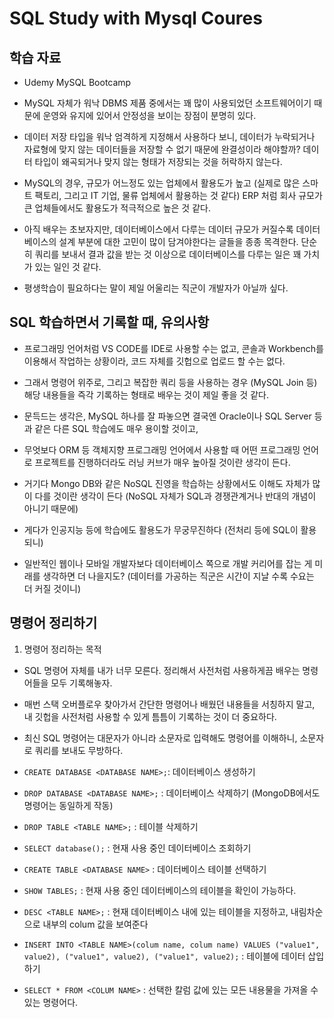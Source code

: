 # SQL Study with Mysql Coures

## 학습 자료

- Udemy MySQL Bootcamp

- MySQL 자체가 워낙 DBMS 제품 중에서는 꽤 많이 사용되었던 소프트웨어이기 때문에 운영와 유지에 있어서 안정성을 보이는 장점이 분명히 있다.

- 데이터 저장 타입을 워낙 엄격하게 지정해서 사용하다 보니, 데이터가 누락되거나 자료형에 맞지 않는 데이터들을 저장할 수 없기 때문에 완결성이라 해야할까? 데이터 타입이 왜곡되거나 맞지 않는 형태가 저장되는 것을 허락하지 않는다.

- MySQL의 경우, 규모가 어느정도 있는 업체에서 활용도가 높고 (실제로 많은 스마트 팩토리, 그리고 IT 기업, 물류 업체에서 활용하는 것 같다) ERP 처럼 회사 규모가 큰 업체들에서도 활용도가 적극적으로 높은 것 같다.

- 아직 배우는 초보자지만, 데이터베이스에서 다루는 데이터 규모가 커질수록 데이터베이스의 설계 부분에 대한 고민이 많이 담겨야한다는 글들을 종종 목격한다. 단순히 쿼리를 보내서 결과 값을 받는 것 이상으로 데이터베이스를 다루는 일은 꽤 가치가 있는 일인 것 같다.

- 평생학습이 필요하다는 말이 제일 어울리는 직군이 개발자가 아닐까 싶다.

## SQL 학습하면서 기록할 때, 유의사항

- 프로그래밍 언어처럼 VS CODE를 IDE로 사용할 수는 없고, 콘솔과 Workbench를 이용해서 작업하는 상황이라, 코드 자체를 깃헙으로 업로드 할 수는 없다.

- 그래서 명령어 위주로, 그리고 복잡한 쿼리 등을 사용하는 경우 (MySQL Join 등) 해당 내용들을 즉각 기록하는 형태로 배우는 것이 제일 좋을 것 같다.

- 문득드는 생각은, MySQL 하나를 잘 파놓으면 결국엔 Oracle이나 SQL Server 등과 같은 다른 SQL 학습에도 매우 용이할 것이고,

- 무엇보다 ORM 등 객체지향 프로그래밍 언어에서 사용할 때 어떤 프로그래밍 언어로 프로젝트를 진행하더라도 러닝 커브가 매우 높아질 것이란 생각이 든다.

- 거기다 Mongo DB와 같은 NoSQL 진영을 학습하는 상황에서도 이해도 자체가 많이 다를 것이란 생각이 든다 (NoSQL 자체가 SQL과 경쟁관계거나 반대의 개념이 아니기 때문에)

- 게다가 인공지능 등에 학습에도 활용도가 무궁무진하다 (전처리 등에 SQL이 활용되니)

- 일반적인 웹이나 모바일 개발자보다 데이터베이스 쪽으로 개발 커리어를 잡는 게 미래를 생각하면 더 나을지도? (데이터를 가공하는 직군은 시간이 지날 수록 수요는 더 커질 것이니)

## 명령어 정리하기

1. 명령어 정리하는 목적

- SQL 명령어 자체를 내가 너무 모른다. 정리해서 사전처럼 사용하게끔 배우는 명령어들을 모두 기록해놓자.

- 매번 스택 오버플로우 찾아가서 간단한 명령어나 배웠던 내용들을 서칭하지 말고, 내 깃헙을 사전처럼 사용할 수 있게 틈틈이 기록하는 것이 더 중요하다.

- 최신 SQL 명령어는 대문자가 아니라 소문자로 입력해도 명령어를 이해하니, 소문자로 쿼리를 보내도 무방하다.

- `CREATE DATABASE <DATABASE NAME>;`: 데이터베이스 생성하기

- `DROP DATABASE <DATABASE NAME>;` : 데이터베이스 삭제하기 (MongoDB에서도 명령어는 동일하게 작동)

- `DROP TABLE <TABLE NAME>;` : 테이블 삭제하기

- `SELECT database();` : 현재 사용 중인 데이터베이스 조회하기

- `CREATE TABLE <DATABASE NAME>` : 데이터베이스 테이블 선택하기

- `SHOW TABLES;` : 현재 사용 중인 데이터베이스의 테이블을 확인이 가능하다.

- `DESC <TABLE NAME>;` : 현재 데이터베이스 내에 있는 테이블을 지정하고, 내림차순으로 내부의 colum 값을 보여준다

- `INSERT INTO <TABLE NAME>(colum name, colum name) VALUES ("value1", value2), ("value1", value2), ("value1", value2);` : 테이블에 데이터 삽입하기

- `SELECT * FROM <COLUM NAME>` : 선택한 칼럼 값에 있는 모든 내용물을 가져올 수 있는 명령어다.
